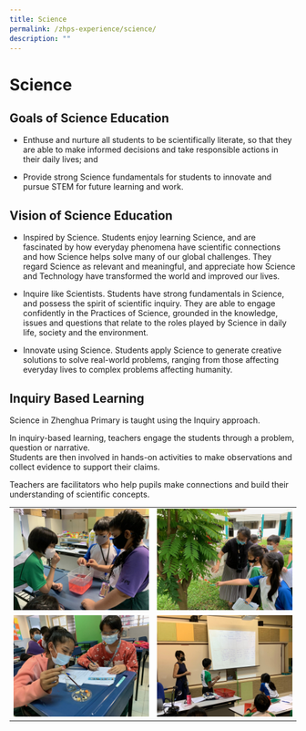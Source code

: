 ```yaml
---
title: Science
permalink: /zhps-experience/science/
description: ""
---
```

# Science

Goals of Science Education
--------------------------

*   Enthuse and nurture all students to be scientifically literate, so that they are able to make informed decisions and take responsible actions in their daily lives; and

*   Provide strong Science fundamentals for students to innovate and pursue STEM for future learning and work.

Vision of Science Education
---------------------------

*   Inspired by Science. Students enjoy learning Science, and are fascinated by how everyday phenomena have scientific connections and how Science helps solve many of our global challenges. They regard Science as relevant and meaningful, and appreciate how Science and Technology have transformed the world and improved our lives.

*   Inquire like Scientists. Students have strong fundamentals in Science, and possess the spirit of scientific inquiry. They are able to engage confidently in the Practices of Science, grounded in the knowledge, issues and questions that relate to the roles played by Science in daily life, society and the environment.

*   Innovate using Science. Students apply Science to generate creative solutions to solve real-world problems, ranging from those affecting everyday lives to complex problems affecting humanity.

Inquiry Based Learning
----------------------

Science in Zhenghua Primary is taught using the Inquiry approach.

  

In inquiry-based learning, teachers engage the students through a problem, question or narrative.  
Students are then involved in hands-on activities to make observations and collect evidence to support their claims.


Teachers are facilitators who help pupils make connections and build their understanding of scientific concepts.

|   |   |
|:-:|:-:|
| ![](/images/ZHPS%20Experience/Science/P4%20students%20observing%20the%20concept%20of%20air%20occupying%20space.jpg)  | ![](/images/ZHPS%20Experience/Science/P3%20students%20asking%20questions%20about%20the%20living%20things%20in%20the%20gardens.jpg)  |
|  ![](/images/ZHPS%20Experience/Science/P6%20students%20collecting%20data%20during%20investigations.jpg) | ![](/images/ZHPS%20Experience/Science/P5%20students%20sharing%20their%20findings%20to%20the%20classmates.jpg)  |